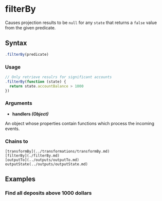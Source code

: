 # filterBy

Causes projection results to be `null` for any `state` that returns a `false` value from the given predicate.

## Syntax

```js
.filterBy(predicate)
```

### Usage

```js
// Only retrieve resulrs for significant accounts
.filterBy(function (state) {
  return state.accountBalance > 1000
})
```

### Arguments

- **handlers _(Object)_**

An object whose properties contain functions which process the incoming events.

### Chains to

    [transformBy](../transformations/transformBy.md)
    [filterBy](./filterBy.md)
    [outputTo](../outputs/outputTo.md)
    outputState(../outputs/outputState.md)

## Examples

### Find all deposits above 1000 dollars

```js

```
